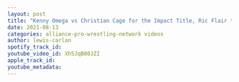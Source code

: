 ```yaml
---
layout: post
title: "Kenny Omega vs Christian Cage for the Impact Title, Ric Flair to sign with AEW, Dominic Denucci"
date: 2021-08-13
categories: alliance-pro-wrestling-network videos
author: lewis-carlan
spotify_track_id: 
youtube_video_id: Xh5JqB80JZI
apple_track_id: 
youtube_metadata: 
---
```

